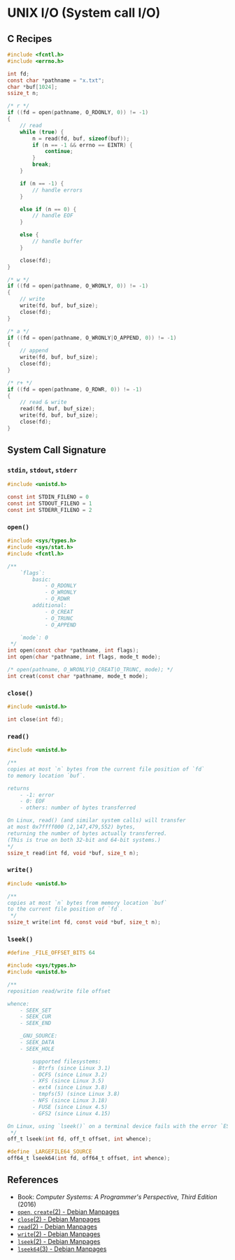 # UNIX I/O (System call I/O)

## C Recipes

```c
#include <fcntl.h>
#include <errno.h>

int fd;
const char *pathname = "x.txt";
char *buf[1024];
ssize_t n;

/* r */
if ((fd = open(pathname, O_RDONLY, 0)) != -1)
{
    // read
    while (true) {
        n = read(fd, buf, sizeof(buf));
        if (n == -1 && errno == EINTR) {
            continue;
        }
        break;
    }

    if (n == -1) {
        // handle errors
    }

    else if (n == 0) {
        // handle EOF
    }

    else {
        // handle buffer
    }

    close(fd);
}

/* w */
if ((fd = open(pathname, O_WRONLY, 0)) != -1)
{
    // write
    write(fd, buf, buf_size);
    close(fd);
}

/* a */
if ((fd = open(pathname, O_WRONLY|O_APPEND, 0)) != -1)
{
    // append
    write(fd, buf, buf_size);
    close(fd);
}

/* r+ */
if ((fd = open(pathname, O_RDWR, 0)) != -1)
{
    // read & write
    read(fd, buf, buf_size);
    write(fd, buf, buf_size);
    close(fd);
}
```

## System Call Signature

### `stdin`, `stdout`, `stderr`

```c
#include <unistd.h>

const int STDIN_FILENO = 0
const int STDOUT_FILENO = 1
const int STDERR_FILENO = 2
```

### `open()`

```c
#include <sys/types.h>
#include <sys/stat.h>
#include <fcntl.h>

/**
    `flags`:
        basic:
            - O_RDONLY
            - O_WRONLY
            - O_RDWR
        additional:
            - O_CREAT
            - O_TRUNC
            - O_APPEND

    `mode`: 0
 */
int open(const char *pathname, int flags);
int open(char *pathname, int flags, mode_t mode);

/* open(pathname, O_WRONLY|O_CREAT|O_TRUNC, mode); */
int creat(const char *pathname, mode_t mode);
```

### `close()`

```c
#include <unistd.h>

int close(int fd);
```

### `read()`

```c
#include <unistd.h>

/**
copies at most `n` bytes from the current file position of `fd`
to memory location `buf`.

returns
    - -1: error
    - 0: EOF
    - others: number of bytes transferred

On Linux, read() (and similar system calls) will transfer
at most 0x7ffff000 (2,147,479,552) bytes,
returning the number of bytes actually transferred.
(This is true on both 32-bit and 64-bit systems.)
*/
ssize_t read(int fd, void *buf, size_t n);
```

### `write()`

```c
#include <unistd.h>

/**
copies at most `n` bytes from memory location `buf`
to the current file position of `fd`.
 */
ssize_t write(int fd, const void *buf, size_t n);
```

### `lseek()`

```c
#define _FILE_OFFSET_BITS 64

#include <sys/types.h>
#include <unistd.h>

/**
reposition read/write file offset

whence:
    - SEEK_SET
    - SEEK_CUR
    - SEEK_END

    _GNU_SOURCE:
    - SEEK_DATA
    - SEEK_HOLE

        supported filesystems:
        - Btrfs (since Linux 3.1)
        - OCFS (since Linux 3.2)
        - XFS (since Linux 3.5)
        - ext4 (since Linux 3.8)
        - tmpfs(5) (since Linux 3.8)
        - NFS (since Linux 3.18)
        - FUSE (since Linux 4.5)
        - GFS2 (since Linux 4.15)

On Linux, using `lseek()` on a terminal device fails with the error `ESPIPE`.
 */
off_t lseek(int fd, off_t offset, int whence);

#define _LARGEFILE64_SOURCE
off64_t lseek64(int fd, off64_t offset, int whence);
```

## References

- Book: *Computer Systems: A Programmer's Perspective, Third Edition* (2016)
- [`open`, `create`(2) - Debian Manpages](https://manpages.debian.org/bookworm/manpages-dev/open.2.en.html)
- [`close`(2) - Debian Manpages](https://manpages.debian.org/bookworm/manpages-dev/close.2.en.html)
- [`read`(2) - Debian Manpages](https://manpages.debian.org/bookworm/manpages-dev/read.2.en.html)
- [`write`(2) - Debian Manpages](https://manpages.debian.org/bookworm/manpages-dev/write.2.en.html)
- [`lseek`(2) - Debian Manpages](https://manpages.debian.org/bookworm/manpages-dev/lseek.2.en.html)
- [`lseek64`(3) - Debian Manpages](https://manpages.debian.org/bookworm/manpages-dev/lseek64.3.en.html)
